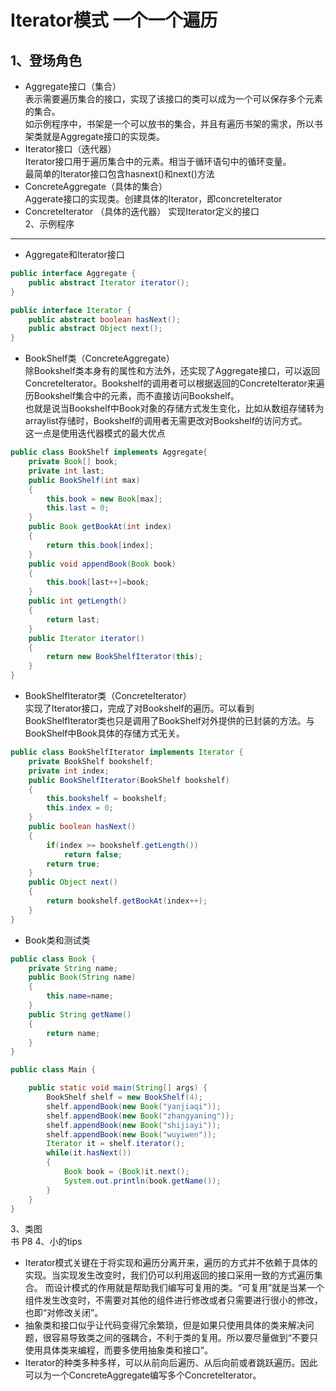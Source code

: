 Iterator模式  一个一个遍历
===
1、登场角色
---
* Aggregate接口（集合）<br>
表示需要遍历集合的接口，实现了该接口的类可以成为一个可以保存多个元素的集合。<br>
如示例程序中，书架是一个可以放书的集合，并且有遍历书架的需求，所以书架类就是Aggregate接口的实现类。<br>
* Iterator接口（迭代器）<br>
Iterator接口用于遍历集合中的元素。相当于循环语句中的循环变量。<br>
最简单的Iterator接口包含hasnext()和next()方法<br>
* ConcreteAggregate（具体的集合）<br>
Aggerate接口的实现类。创建具体的Iterator，即concreteIterator<br>
* ConcreteIterator （具体的迭代器）
实现Iterator定义的接口 <br>
2、示例程序
---
* Aggregate和Iterator接口<br>
```java
public interface Aggregate {
	public abstract Iterator iterator();
}

public interface Iterator {
	public abstract boolean hasNext();
	public abstract Object next();
}
```
* BookShelf类（ConcreteAggregate）<br>
除Bookshelf类本身有的属性和方法外，还实现了Aggregate接口，可以返回ConcreteIterator。Bookshelf的调用者可以根据返回的ConcreteIterator来遍历Bookshelf集合中的元素，而不直接访问Bookshelf。<br>
也就是说当Bookshelf中Book对象的存储方式发生变化，比如从数组存储转为arraylist存储时，Bookshelf的调用者无需更改对Bookshelf的访问方式。<br>
这一点是使用迭代器模式的最大优点<br>
```java
public class BookShelf implements Aggregate{
	private Book[] book;
	private int last;
	public BookShelf(int max)
	{
		this.book = new Book[max];
		this.last = 0;
	}
	public Book getBookAt(int index)
	{
		return this.book[index];
	}
	public void appendBook(Book book)
	{
		this.book[last++]=book;
	}
	public int getLength()
	{
		return last;
	}
	public Iterator iterator()
	{
		return new BookShelfIterator(this);
	}
}
```
* BookShelfIterator类（ConcreteIterator）<br>
实现了Iterator接口，完成了对Bookshelf的遍历。可以看到BookShelfIterator类也只是调用了BookShelf对外提供的已封装的方法。与BookShelf中Book具体的存储方式无关。<br>
```java
public class BookShelfIterator implements Iterator {
	private BookShelf bookshelf;
	private int index;
	public BookShelfIterator(BookShelf bookshelf)
	{
		this.bookshelf = bookshelf;
		this.index = 0;
	}
	public boolean hasNext()
	{
		if(index >= bookshelf.getLength())
			return false;
		return true;
	}
	public Object next()
	{
		return bookshelf.getBookAt(index++);
	}
}
```
* Book类和测试类
```java
public class Book {
	private String name;
	public Book(String name)
	{
		this.name=name;
	}
	public String getName()
	{
		return name;
	}
}
```
```java
public class Main {

	public static void main(String[] args) {
		BookShelf shelf = new BookShelf(4);
		shelf.appendBook(new Book("yanjiaqi"));
		shelf.appendBook(new Book("zhangyaning"));
		shelf.appendBook(new Book("shijiayi"));
		shelf.appendBook(new Book("wuyiwen"));
		Iterator it = shelf.iterator();
		while(it.hasNext())
		{
			Book book = (Book)it.next();
			System.out.println(book.getName());
		}
	}
}
```
3、类图<br>
书 P8
4、小的tips<br>
* Iterator模式关键在于将实现和遍历分离开来，遍历的方式并不依赖于具体的实现。当实现发生改变时，我们仍可以利用返回的接口采用一致的方式遍历集合。
而设计模式的作用就是帮助我们编写可复用的类。“可复用”就是当某一个组件发生改变时，不需要对其他的组件进行修改或者只需要进行很小的修改，也即“对修改关闭”。
* 抽象类和接口似乎让代码变得冗余繁琐，但是如果只使用具体的类来解决问题，很容易导致类之间的强耦合，不利于类的复用。所以要尽量做到“不要只使用具体类来编程，而要多使用抽象类和接口”。<br>
* Iterator的种类多种多样，可以从前向后遍历、从后向前或者跳跃遍历。因此可以为一个ConcreteAggregate编写多个ConcreteIterator。<br>

